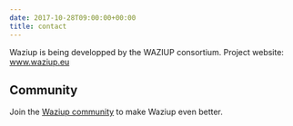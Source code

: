```yaml
---
date: 2017-10-28T09:00:00+00:00
title: contact
---
```


Waziup is being developped by the WAZIUP consortium.
Project website: www.waziup.eu


## Community
Join the [Waziup community](/resources/community/) to make Waziup even better.
